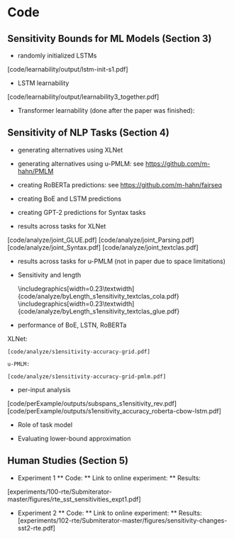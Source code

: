 # Code

## Sensitivity Bounds for ML Models (Section 3)

* randomly initialized LSTMs

[code/learnability/output/lstm-init-s1.pdf]

* LSTM learnability 

[code/learnability/output/learnability3_together.pdf]

* Transformer learnability (done after the paper was finished):

## Sensitivity of NLP Tasks (Section 4)

* generating alternatives using XLNet

* generating alternatives using u-PMLM: see https://github.com/m-hahn/PMLM

* creating RoBERTa predictions: see https://github.com/m-hahn/fairseq

* creating BoE and LSTM predictions

* creating GPT-2 predictions for Syntax tasks

* results across tasks for XLNet

[code/analyze/joint_GLUE.pdf]
[code/analyze/joint_Parsing.pdf]
[code/analyze/joint_Syntax.pdf]
[code/analyze/joint_textclas.pdf]

* results across tasks for u-PMLM (not in paper due to space limitations)

* Sensitivity and length

    \includegraphics[width=0.23\textwidth]{code/analyze/byLength_s1ensitivity_textclas_cola.pdf}
    \includegraphics[width=0.23\textwidth]{code/analyze/byLength_s1ensitivity_textclas_glue.pdf}

* performance of BoE, LSTN, RoBERTa

XLNet:

    [code/analyze/s1ensitivity-accuracy-grid.pdf]
        
    u-PMLM:
    
    [code/analyze/s1ensitivity-accuracy-grid-pmlm.pdf]

* per-input analysis

[code/perExample/outputs/subspans_s1ensitivity_rev.pdf]
[code/perExample/outputs/s1ensitivity_accuracy_roberta-cbow-lstm.pdf]

* Role of task model

* Evaluating lower-bound approximation

## Human Studies (Section 5)

* Experiment 1
** Code:
** Link to online experiment:
** Results:

[experiments/100-rte/Submiterator-master/figures/rte_sst_sensitivities_expt1.pdf]

* Experiment 2
** Code:
** Link to online experiment:
** Results:
[experiments/102-rte/Submiterator-master/figures/sensitivity-changes-sst2-rte.pdf]

